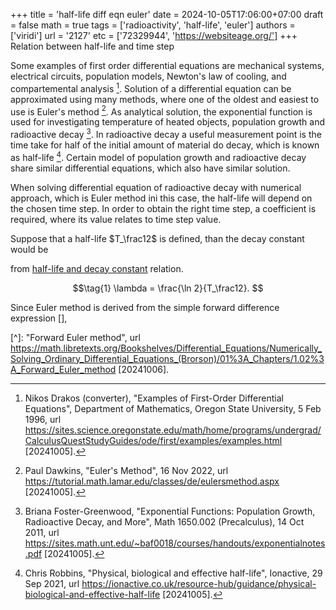 +++
title = 'half-life diff eqn euler'
date = 2024-10-05T17:06:00+07:00
draft = false
math = true
tags = ['radioactivity', 'half-life', 'euler']
authors = ['viridi']
url = '2127'
etc = ['72329944', 'https://websiteage.org/']
+++
Relation between half-life and time step<!--more-->

Some examples of first order differential equations are mechanical systems, electrical circuits, population models, Newton's law of cooling, and compartemental analysis [^drakos_1966].
Solution of a differential equation can be approximated using many methods, where one of the oldest and easiest to use is Euler's method [^dawkins_2022]. As analytical solution, the exponential function is used for investigating temperature of heated objects, population growth and radioactive decay [^foster-greenwood_2011]. In radioactive decay a useful measurement point is the time take for half of the initial amount of material do decay, which is known as half-life [^robbins_2021]. Certain model of population growth and radioactive decay share similar differential equations, which also have similar solution.

When solving differential equation of radioactive decay with numerical approach, which is Euler method ini this case, the half-life will depend on the chosen time step. In order to obtain the right time step, a coefficient is required, where its value relates to time step value.

Suppose that a half-life $T_\frac12$ is defined, than the decay constant would be

from [half-life and decay constant](../2128) relation.

$$\tag{1}
\lambda = \frac{\ln 2}{T_\frac12}.
$$

Since Euler method is derived from the simple forward difference expression [], 

[^]: "Forward Euler method", url https://math.libretexts.org/Bookshelves/Differential_Equations/Numerically_Solving_Ordinary_Differential_Equations_(Brorson)/01%3A_Chapters/1.02%3A_Forward_Euler_method [20241006].

[^dawkins_2022]: Paul Dawkins, "Euler's Method", 16 Nov 2022, url https://tutorial.math.lamar.edu/classes/de/eulersmethod.aspx [20241005].
[^drakos_1966]: Nikos Drakos (converter), "Examples of First-Order Differential Equations",  Department of Mathematics, Oregon State University, 5 Feb 1996, url https://sites.science.oregonstate.edu/math/home/programs/undergrad/CalculusQuestStudyGuides/ode/first/examples/examples.html [20241005].
[^foster-greenwood_2011]: Briana Foster-Greenwood, "Exponential Functions: Population Growth, Radioactive Decay, and More", Math 1650.002 (Precalculus), 14 Oct 2011, url https://sites.math.unt.edu/~baf0018/courses/handouts/exponentialnotes.pdf [20241005].
[^robbins_2021]: Chris Robbins, "Physical, biological and effective half-life", Ionactive, 29 Sep 2021, url https://ionactive.co.uk/resource-hub/guidance/physical-biological-and-effective-half-life [20241005].
